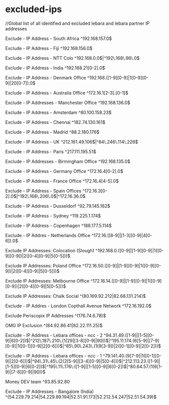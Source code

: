 # excluded-ips
//Global list of all identified and excluded lebara and lebara partner IP addresses


Exclude - IP Address - South Africa
^192\.168\.157\.0$

Exclude - IP Address - Fiji
^192\.168\.156\.0$

Exclude - IP Address - NTT Colo
^192\.168\.0\.0$|^192\.168\.96\.0$

Exclude - IP Address - India
^192\.168\.21[0-2]\.0$

Exclude - IP Address - Denmark Office
^192\.168\.([1-9][0-9]|1[0-9][0-9]|20[0-7])\.0$

Exclude - IP Address - Australia Office
^172\.16\.1[2-3]\.[0-1]$

Exclude - IP Addresses - Manchester Office
^192\.168\.136\.0$

Exclude - IP Address - Amsterdam
^80\.100\.158\.23$

Exclude - IP Address - Chennai
^182\.74\.130\.161$

Exclude - IP Address - Madrid
^88\.2\.180\.176$

Exclude - IP Address - UK
^212\.161\.49\.106$|^84\.246\.114\.226$

Exclude - IP Address - Paris
^217\.111\.195\.51$

Exclude - IP Addresses - Birmingham Office
^192\.168\.135\.0$

Exclude - IP Address - Germany Office
^172\.16\.4[0-2]\.0$

Exclude - IP Address - France Office
^172\.16\.4[4-5]\.0$

Exclude - IP Address - Spain Offices
^172\.16\.3[0-2]\.0$|^192\.168\.206\.0$|^172\.16\.36\.0$

Exclude - IP Address - Dusseldorf
^92\.79\.145\.162$

Exclude - IP Address - Sydney
^119\.225\.1\.174$

Exclude - IP Address - Copenhagen
^188\.177\.5\.114$

Exclude - IP Addres - Netherlands Office
^172\.16\.([8-9]|[1-3][0-9]|4[0-6])\.0$

Exclude IP Addresses: Colocation (Slough)
^192\.168\.0\.([0-9]|[1-9][0-9]|1([0-9][0-9])|2([0-4][0-9]|5[0-5]))$

Exclude IP Addresses: Poland Office
^172\.16\.50\.([0-9]|[1-9][0-9]|1([0-9][0-9])|2([0-4][0-9]|5[0-5]))$

Exclude IP Addresses: Melbourne Office
^172\.16\.14\.([0-9]|[1-9][0-9]|1([0-9][0-9])|2([0-4][0-9]|5[0-5]))$

Exclude IP Addresses: Chalk Social
^(80\.169\.92\.212|82\.68\.131\.214)$

Exclude - IP Addres - London Copthall Avenue Network
^172\.16\.192\.0$

Exclude Periscopix IP Addresses
^(176\.74\.6\.78)$

OMG IP Exclusion
^(84\.92\.86\.41|82\.22\.111\.25)$

Exclude - IP Address - Lebara offices - ncc - 2
^94\.31\.49\.([1-9]|[1-5][0-9]|6[0-2])$|^212\.187\.210\.(1(29|[3-8][0-9]|90))$|^195\.11\.174\.(6[5-9]|[7-9][0-9]|1([0-1][0-9]|2[0-6]))$|^85\.90\.243\.(1(9[3-9])|2([0-1][0-9]|2[0-2]))$

Exclude - IP Address - Lebara offices - ncc - 1
^79\.141\.40\.(9[7-9]|1([0-1][0-9]|2[0-6]))$|^94\.31\.45\.(2(2[5-9]|[3-4][0-9]|5[0-4]))$|^212\.113\.23\.([1-9]|[1-5][0-9]|6[0-2])$|^195\.11\.176\.([1-9]|[1-5][0-9]|6[0-2])$|^80\.64\.57\.(1(6[1-9]|[7-8][0-9]|90))$

Money DEV team
^93\.85\.92\.80

Exclude - IP Addresses - Bangalore (India)
^(54\.229\.79\.214|54\.229\.89\.194|52\.51\.91\.173|52\.212\.54\.247|52\.51\.54\.39)$
